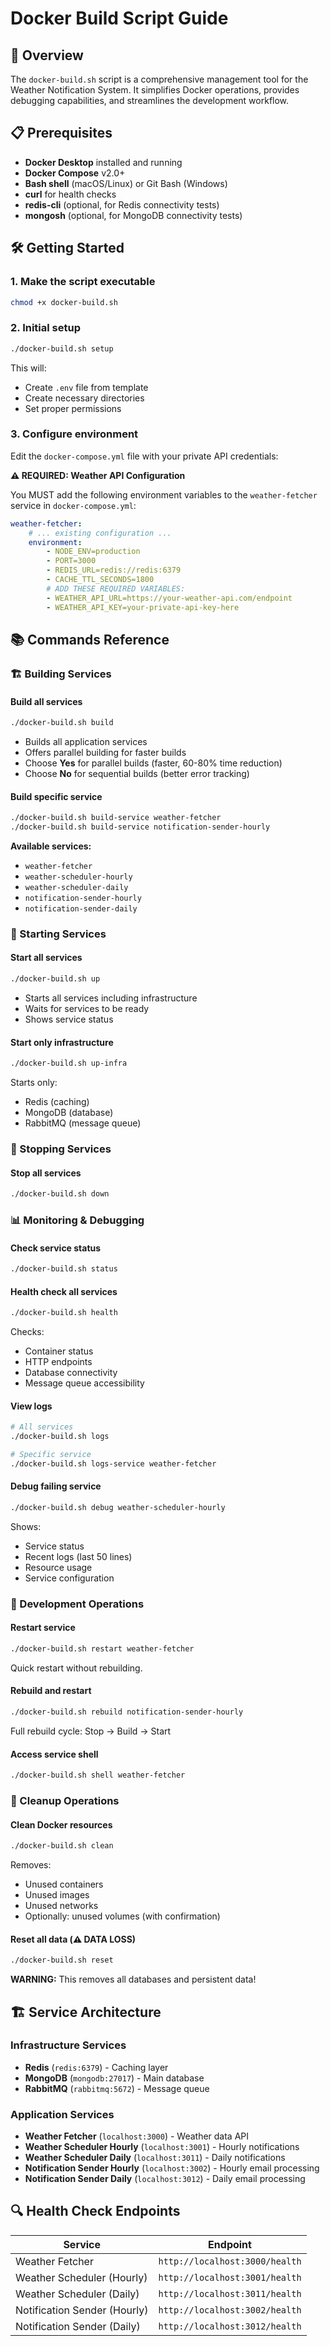 # Docker Build Script Guide

## 🚀 Overview

The `docker-build.sh` script is a comprehensive management tool for the Weather Notification System. It simplifies Docker operations, provides debugging capabilities, and streamlines the development workflow.

## 📋 Prerequisites

- **Docker Desktop** installed and running
- **Docker Compose** v2.0+
- **Bash shell** (macOS/Linux) or Git Bash (Windows)
- **curl** for health checks
- **redis-cli** (optional, for Redis connectivity tests)
- **mongosh** (optional, for MongoDB connectivity tests)

## 🛠️ Getting Started

### 1. Make the script executable

```bash
chmod +x docker-build.sh
```

### 2. Initial setup

```bash
./docker-build.sh setup
```

This will:

- Create `.env` file from template
- Create necessary directories
- Set proper permissions

### 3. Configure environment

Edit the `docker-compose.yml` file with your private API credentials:

**⚠️ REQUIRED: Weather API Configuration**

You MUST add the following environment variables to the `weather-fetcher` service in `docker-compose.yml`:

```yaml
weather-fetcher:
    # ... existing configuration ...
    environment:
        - NODE_ENV=production
        - PORT=3000
        - REDIS_URL=redis://redis:6379
        - CACHE_TTL_SECONDS=1800
        # ADD THESE REQUIRED VARIABLES:
        - WEATHER_API_URL=https://your-weather-api.com/endpoint
        - WEATHER_API_KEY=your-private-api-key-here
```

## 📚 Commands Reference

### 🏗️ Building Services

#### Build all services

```bash
./docker-build.sh build
```

- Builds all application services
- Offers parallel building for faster builds
- Choose **Yes** for parallel builds (faster, 60-80% time reduction)
- Choose **No** for sequential builds (better error tracking)

#### Build specific service

```bash
./docker-build.sh build-service weather-fetcher
./docker-build.sh build-service notification-sender-hourly
```

**Available services:**

- `weather-fetcher`
- `weather-scheduler-hourly`
- `weather-scheduler-daily`
- `notification-sender-hourly`
- `notification-sender-daily`

### 🚀 Starting Services

#### Start all services

```bash
./docker-build.sh up
```

- Starts all services including infrastructure
- Waits for services to be ready
- Shows service status

#### Start only infrastructure

```bash
./docker-build.sh up-infra
```

Starts only:

- Redis (caching)
- MongoDB (database)
- RabbitMQ (message queue)

### 🛑 Stopping Services

#### Stop all services

```bash
./docker-build.sh down
```

### 📊 Monitoring & Debugging

#### Check service status

```bash
./docker-build.sh status
```

#### Health check all services

```bash
./docker-build.sh health
```

Checks:

- Container status
- HTTP endpoints
- Database connectivity
- Message queue accessibility

#### View logs

```bash
# All services
./docker-build.sh logs

# Specific service
./docker-build.sh logs-service weather-fetcher
```

#### Debug failing service

```bash
./docker-build.sh debug weather-scheduler-hourly
```

Shows:

- Service status
- Recent logs (last 50 lines)
- Resource usage
- Service configuration

### 🔧 Development Operations

#### Restart service

```bash
./docker-build.sh restart weather-fetcher
```

Quick restart without rebuilding.

#### Rebuild and restart

```bash
./docker-build.sh rebuild notification-sender-hourly
```

Full rebuild cycle: Stop → Build → Start

#### Access service shell

```bash
./docker-build.sh shell weather-fetcher
```

### 🧹 Cleanup Operations

#### Clean Docker resources

```bash
./docker-build.sh clean
```

Removes:

- Unused containers
- Unused images
- Unused networks
- Optionally: unused volumes (with confirmation)

#### Reset all data (⚠️ DATA LOSS)

```bash
./docker-build.sh reset
```

**WARNING:** This removes all databases and persistent data!

## 🏗️ Service Architecture

### Infrastructure Services

- **Redis** (`redis:6379`) - Caching layer
- **MongoDB** (`mongodb:27017`) - Main database
- **RabbitMQ** (`rabbitmq:5672`) - Message queue

### Application Services

- **Weather Fetcher** (`localhost:3000`) - Weather data API
- **Weather Scheduler Hourly** (`localhost:3001`) - Hourly notifications
- **Weather Scheduler Daily** (`localhost:3011`) - Daily notifications
- **Notification Sender Hourly** (`localhost:3002`) - Hourly email processing
- **Notification Sender Daily** (`localhost:3012`) - Daily email processing

## 🔍 Health Check Endpoints

| Service                      | Endpoint                       |
| ---------------------------- | ------------------------------ |
| Weather Fetcher              | `http://localhost:3000/health` |
| Weather Scheduler (Hourly)   | `http://localhost:3001/health` |
| Weather Scheduler (Daily)    | `http://localhost:3011/health` |
| Notification Sender (Hourly) | `http://localhost:3002/health` |
| Notification Sender (Daily)  | `http://localhost:3012/health` |
